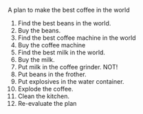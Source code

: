 A plan to make the best coffee in the world

1. Find the best beans in the world.
2. Buy the beans.
3. Find the best coffee machine in the world
4. Buy the coffee machine
5. Find the best milk in the world.
6. Buy the milk.
7. Put milk in the coffee grinder. NOT!
8. Put beans in the frother.
9. Put explosives in the water container.
10. Explode the coffee.
11. Clean the kitchen.
12. Re-evaluate the plan

